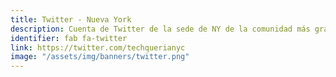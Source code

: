 ```yaml
---
title: Twitter - Nueva York
description: Cuenta de Twitter de la sede de NY de la comunidad más grande de Latinx profesionales en la industria de la tecnología.
identifier: fab fa-twitter
link: https://twitter.com/techquerianyc
image: "/assets/img/banners/twitter.png"
---
```

